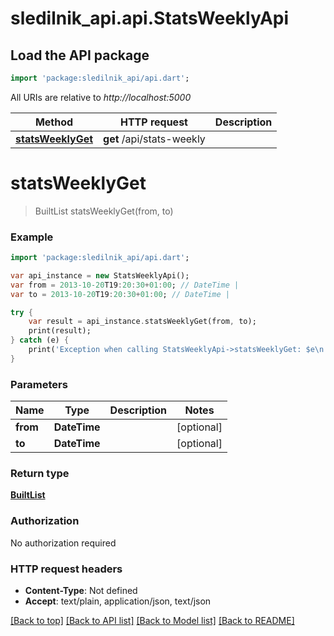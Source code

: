 # sledilnik_api.api.StatsWeeklyApi

## Load the API package
```dart
import 'package:sledilnik_api/api.dart';
```

All URIs are relative to *http://localhost:5000*

Method | HTTP request | Description
------------- | ------------- | -------------
[**statsWeeklyGet**](StatsWeeklyApi.md#statsWeeklyGet) | **get** /api/stats-weekly | 


# **statsWeeklyGet**
> BuiltList<StatsWeeklyDay> statsWeeklyGet(from, to)



### Example 
```dart
import 'package:sledilnik_api/api.dart';

var api_instance = new StatsWeeklyApi();
var from = 2013-10-20T19:20:30+01:00; // DateTime | 
var to = 2013-10-20T19:20:30+01:00; // DateTime | 

try { 
    var result = api_instance.statsWeeklyGet(from, to);
    print(result);
} catch (e) {
    print('Exception when calling StatsWeeklyApi->statsWeeklyGet: $e\n');
}
```

### Parameters

Name | Type | Description  | Notes
------------- | ------------- | ------------- | -------------
 **from** | **DateTime**|  | [optional] 
 **to** | **DateTime**|  | [optional] 

### Return type

[**BuiltList<StatsWeeklyDay>**](StatsWeeklyDay.md)

### Authorization

No authorization required

### HTTP request headers

 - **Content-Type**: Not defined
 - **Accept**: text/plain, application/json, text/json

[[Back to top]](#) [[Back to API list]](../README.md#documentation-for-api-endpoints) [[Back to Model list]](../README.md#documentation-for-models) [[Back to README]](../README.md)

